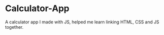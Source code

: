 # Calculator-App
A calculator app I made with JS, helped me learn linking HTML, CSS and JS together.
